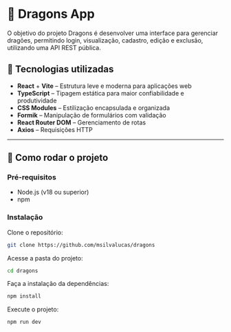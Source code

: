 # 🐉 Dragons App

O objetivo do projeto Dragons é desenvolver uma interface para gerenciar dragões, permitindo login, visualização, cadastro, edição e exclusão, utilizando uma API REST pública.

## 🔧 Tecnologias utilizadas

- **React** + **Vite** – Estrutura leve e moderna para aplicações web
- **TypeScript** – Tipagem estática para maior confiabilidade e produtividade
- **CSS Modules** – Estilização encapsulada e organizada
- **Formik** – Manipulação de formulários com validação
- **React Router DOM** – Gerenciamento de rotas
- **Axios** – Requisições HTTP

---

## 🚀 Como rodar o projeto

### Pré-requisitos

- Node.js (v18 ou superior)
- npm

### Instalação

Clone o repositório:

```bash
git clone https://github.com/msilvalucas/dragons
```

Acesse a pasta do projeto:

```bash
cd dragons
```

Faça a instalação da dependências:

```bash
npm install
```

Execute o projeto:

```bash
npm run dev
```
